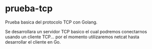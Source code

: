 # prueba-tcp
Prueba basica del protocolo TCP con Golang.

Se desarrollara un servidor TCP basico el cual podremos conectarnos usando un cliente TCP... por el momento utilizaremos netcat hasta desarrollar el cliente en Go.
